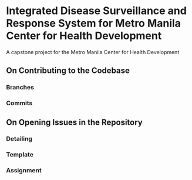# Integrated Disease Surveillance and Response System for Metro Manila Center for Health Development
A capstone project for the Metro Manila Center for Health Development

## On Contributing to the Codebase

### Branches

### Commits

## On Opening Issues in the Repository

### Detailing

### Template

### Assignment
